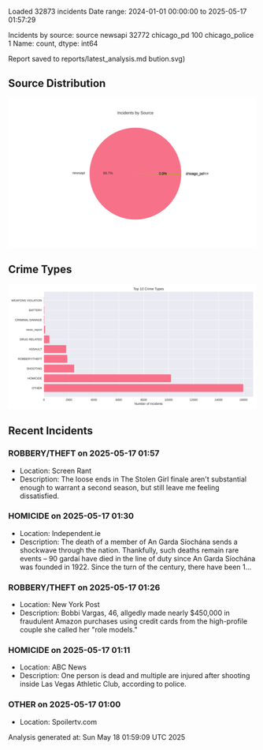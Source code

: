 
Loaded 32873 incidents
Date range: 2024-01-01 00:00:00 to 2025-05-17 01:57:29

Incidents by source:
source
newsapi           32772
chicago_pd          100
chicago_police        1
Name: count, dtype: int64

Report saved to reports/latest_analysis.md
bution.svg)

## Source Distribution
![Source Distribution](images/source_distribution.svg)

## Crime Types
![Crime Types](images/crime_types.svg)

## Recent Incidents

### ROBBERY/THEFT on 2025-05-17 01:57
- Location: Screen Rant
- Description: The loose ends in The Stolen Girl finale aren't substantial enough to warrant a second season, but still leave me feeling dissatisfied.


### HOMICIDE on 2025-05-17 01:30
- Location: Independent.ie
- Description: The death of a member of An Garda Síochána sends a shockwave through the nation. Thankfully, such deaths remain rare events – 90 gardaí have died in the line of duty since An Garda Síochána was founded in 1922. Since the turn of the century, there have been 1…


### ROBBERY/THEFT on 2025-05-17 01:26
- Location: New York Post
- Description: Bobbi Vargas, 46, allgedly made nearly $450,000 in fraudulent Amazon purchases using credit cards from the high-profile couple she called her "role models."


### HOMICIDE on 2025-05-17 01:11
- Location: ABC News
- Description: One person is dead and multiple are injured after shooting inside Las Vegas Athletic Club, according to police.


### OTHER on 2025-05-17 01:00
- Location: Spoilertv.com

Analysis generated at: Sun May 18 01:59:09 UTC 2025
